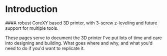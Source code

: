 # Introduction
###A robust CoreXY based 3D printer, with 3-screw z-leveling and future support for multiple tools. 

These pages serve to document the 3D printer I've put lots of time and care into designing and building. What goes where and why, and what you'd need to do if you'd want to replicate it.

